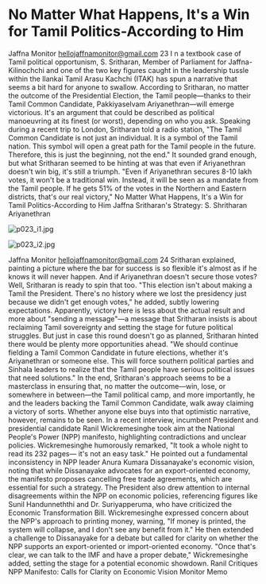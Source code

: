 # No Matter What Happens, It's a Win for Tamil Politics-According to Him

Jaffna Monitor
hellojaffnamonitor@gmail.com
23
I
n a textbook case of Tamil 
political opportunism, 
S. Sritharan, Member of 
Parliament for Jaffna-
Kilinochchi and one of the 
two key figures caught in 
the leadership tussle within 
the Ilankai Tamil Arasu 
Kachchi (ITAK) has spun 
a narrative that seems a bit 
hard for anyone to swallow. 
According to Sritharan, no 
matter the outcome of the 
Presidential Election, the 
Tamil people—thanks to their 
Tamil Common Candidate, 
Pakkiyaselvam Ariyanethran—will emerge 
victorious. It's an argument that could be 
described as political manoeuvring at its finest 
(or worst), depending on who you ask.
Speaking during a recent trip to London, 
Sritharan told a radio station, "The Tamil 
Common Candidate is not just an individual. 
It is a symbol of the Tamil nation. This symbol 
will open a great path for the Tamil people in 
the future. Therefore, this is just the beginning, 
not the end." It sounded grand enough, but 
what Sritharan seemed to be hinting at was 
that even if Ariyanethran doesn't win big, it's 
still a triumph.
"Even if Ariyanethran secures 8-10 lakh votes, 
it won't be a traditional win. Instead, it will 
be seen as a mandate from the Tamil people. 
If he gets 51% of the votes in the Northern 
and Eastern districts, that's our real victory," 
No Matter What Happens, 
It's a Win for Tamil 
Politics-According to Him
Jaffna
Sritharan's Strategy:
 S. Shritharan
Ariyanethran

![p023_i1.jpg](images_out/012_no_matter_what_happens_its_a_win_for_tamil_politic/p023_i1.jpg)

![p023_i2.jpg](images_out/012_no_matter_what_happens_its_a_win_for_tamil_politic/p023_i2.jpg)

Jaffna Monitor
hellojaffnamonitor@gmail.com
24
Sritharan explained, painting a picture where 
the bar for success is so flexible it's almost as if 
he knows it will never happen.
And if Ariyanethran doesn't secure those 
votes? Well, Sritharan is ready to spin that too. 
"This election isn't about making a Tamil the 
President. There's no history where we lost the 
presidency just because we didn't get enough 
votes," he added, subtly lowering expectations. 
Apparently, victory here is less about the actual 
result and more about "sending a message"—a 
message that Sritharan insists is about 
reclaiming Tamil sovereignty and setting the 
stage for future political struggles.
But just in case this round doesn't go as 
planned, Sritharan hinted there would be 
plenty more opportunities ahead. "We should 
continue fielding a Tamil Common Candidate 
in future elections, whether it's Ariyanethran 
or someone else. This will force southern 
political parties and Sinhala leaders to realize 
that the Tamil people have serious political 
issues that need solutions."
In the end, Sritharan's approach seems to 
be a masterclass in ensuring that, no matter 
the outcome—win, lose, or somewhere in 
between—the Tamil political camp, and 
more importantly, he and the leaders backing 
the Tamil Common Candidate, walk away 
claiming a victory of sorts. Whether anyone 
else buys into that optimistic narrative, 
however, remains to be seen.
In a recent interview, incumbent President and 
presidential candidate Ranil Wickremesinghe 
took aim at the National People's Power (NPP) 
manifesto, highlighting contradictions and 
unclear policies.
Wickremesinghe humorously remarked, "It 
took a whole night to read its 232 pages—
it's not an easy task." He pointed out a 
fundamental inconsistency in NPP leader 
Anura Kumara Dissanayake's economic vision, 
noting that while Dissanayake advocates for 
an export-oriented economy, the manifesto 
proposes cancelling free trade agreements, 
which are essential for such a strategy.
The President also drew attention to internal 
disagreements within the NPP on economic 
policies, referencing figures like Sunil 
Handunneththi and Dr. Suriyapperuma, who 
have criticized the Economic Transformation 
Bill. Wickremesinghe expressed concern 
about the NPP's approach to printing money, 
warning, "If money is printed, the system will 
collapse, and I don't see any benefit from it."
He then extended a challenge to Dissanayake 
for a debate but called for clarity on whether 
the NPP supports an export-oriented or 
import-oriented economy. "Once that's clear, 
we can talk to the IMF and have a proper 
debate," Wickremesinghe added, setting the 
stage for a potential economic showdown.
Ranil Critiques NPP Manifesto: Calls 
for Clarity on Economic Vision
Monitor Memo

